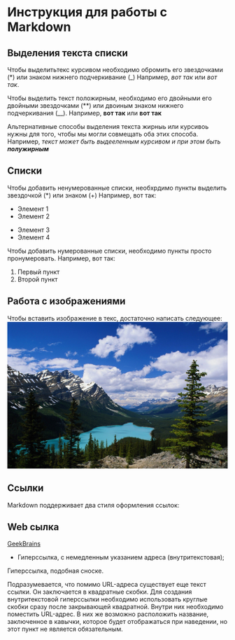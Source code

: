 # Инструкция для работы с Markdown

## Выделения текста списки
Чтобы выделитьтекс курсивом необходимо обромить его звездочками (*) или знаком нижнего подчеркивание (_) Например, *вот так* или _вот так_.

Чтобы выделить текст положирным, необходимо его двойными его двойными звездочками (**) или двоиным знаком нижнего подчеркивания (__). Например, **вот так** или __вот так__ 

 
Альтернативные способы выделения текста жирныь или курсивоь нужны для того, чтобы мы могли совмещать оба этих способа. Например, _текст может быть выдееленным курсивом и при этом быть **полужирным**_
## Списки

Чтобы добавить ненумерованные списки, необхрдимо пункты выделить звездочкой (*) или знаком (+) Например, вот  так:
* Элемент 1 
* Элемент 2
+ Элемент 3
+ Элемент 4

Чтобы добавить нумерованные списки, необходимо пункты просто пронумеровать. Например, вот так: 
1. Первый пункт
2. Второй пункт 


## Работа с изображениями
Чтобы вставить изображение в текс, достаточно написать следующее:
![природа](1667.jpg)

## Ссылки
Markdown поддерживает два стиля оформления ссылок:
 
 ## Web сылка

 [GeekBrains](https://gb.ru/)


+ Гиперссылка, с немедленным указанием адреса (внутритекстовая);

 Гиперссылка, подобная сноске.

Подразумевается, что помимо URL-адреса существует еще текст ссылки. Он заключается в квадратные скобки. Для создания внутритекстовой гиперссылки необходимо использовать круглые скобки сразу после закрывающей квадратной. Внутри них необходимо поместить URL-адрес. В них же возможно расположить название, заключенное в кавычки, которое будет отображаться при наведении, но этот пункт не является обязательным.